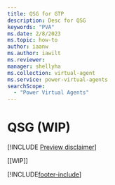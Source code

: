 ```yaml
---
title: QSG for GTP
description: Desc for QSG
keywords: "PVA"
ms.date: 2/8/2023
ms.topic: how-to
author: iaanw
ms.author: iawilt
ms.reviewer: 
manager: shellyha
ms.collection: virtual-agent
ms.service: power-virtual-agents
searchScope:
  - "Power Virtual Agents"
---
```


# QSG (WIP)

[!INCLUDE [Preview disclaimer](..includes/public-preview-disclaimer.md)]

[[WIP]]

[!INCLUDE[footer-include](../includes/footer-banner.md)]